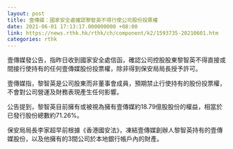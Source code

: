 ```yaml
---
layout: post
title: 壹傳媒：國家安全處確認黎智英不得行使公司股份投票權
date: 2021-06-01 17:13:17.000000000 +08:00
link: https://news.rthk.hk/rthk/ch/component/k2/1593735-20210601.htm
categories: rthk
---
```


壹傳媒發公告，指昨日收到國家安全處信函，確認公司控股股東黎智英不得直接或間接行使持有的任何壹傳媒股份投票權，除非得到保安局局長授予許可。

壹傳媒指，黎智英是公司股東而非董事會成員，預期禁止行使持有的股份投票權，不會對公司營運及財務表現產生任何影響。

公告提到，黎智英目前擁有或被視為擁有壹傳媒約18.79億股股份的權益，相當於已發行股份總數約71.26%。

保安局局長李家超早前根據《香港國安法》，凍結壹傳媒創辦人黎智英持有的壹傳媒股份，以及他擁有的3間公司於本地銀行帳戶內的財產。
